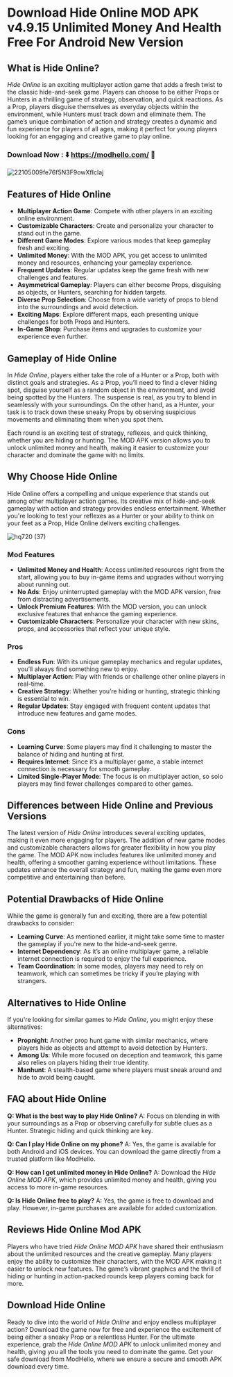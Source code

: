 # Download Hide Online MOD APK v4.9.15 Unlimited Money And Health Free For Android New Version 

## What is Hide Online?

*Hide Online* is an exciting multiplayer action game that adds a fresh twist to the classic hide-and-seek game. Players can choose to be either Props or Hunters in a thrilling game of strategy, observation, and quick reactions. As a Prop, players disguise themselves as everyday objects within the environment, while Hunters must track down and eliminate them. The game’s unique combination of action and strategy creates a dynamic and fun experience for players of all ages, making it perfect for young players looking for an engaging and creative game to play online.

### Download Now : ⬇️ https://modhello.com/ 📲
![22105009fe76f5N3F9owXfIclaj](https://github.com/user-attachments/assets/9174f96a-74b0-465a-b170-fc43eb3b8708)


## Features of Hide Online

- **Multiplayer Action Game**: Compete with other players in an exciting online environment.
- **Customizable Characters**: Create and personalize your character to stand out in the game.
- **Different Game Modes**: Explore various modes that keep gameplay fresh and exciting.
- **Unlimited Money**: With the MOD APK, you get access to unlimited money and resources, enhancing your gameplay experience.
- **Frequent Updates**: Regular updates keep the game fresh with new challenges and features.
- **Asymmetrical Gameplay**: Players can either become Props, disguising as objects, or Hunters, searching for hidden targets.
- **Diverse Prop Selection**: Choose from a wide variety of props to blend into the surroundings and avoid detection.
- **Exciting Maps**: Explore different maps, each presenting unique challenges for both Props and Hunters.
- **In-Game Shop**: Purchase items and upgrades to customize your experience even further.

## Gameplay of Hide Online

In *Hide Online*, players either take the role of a Hunter or a Prop, both with distinct goals and strategies. As a Prop, you’ll need to find a clever hiding spot, disguise yourself as a random object in the environment, and avoid being spotted by the Hunters. The suspense is real, as you try to blend in seamlessly with your surroundings. On the other hand, as a Hunter, your task is to track down these sneaky Props by observing suspicious movements and eliminating them when you spot them. 

Each round is an exciting test of strategy, reflexes, and quick thinking, whether you are hiding or hunting. The MOD APK version allows you to unlock unlimited money and health, making it easier to customize your character and dominate the game with no limits.

## Why Choose Hide Online

Hide Online offers a compelling and unique experience that stands out among other multiplayer action games. Its creative mix of hide-and-seek gameplay with action and strategy provides endless entertainment. Whether you're looking to test your reflexes as a Hunter or your ability to think on your feet as a Prop, Hide Online delivers exciting challenges.

![hq720 (37)](https://github.com/user-attachments/assets/94795710-02a3-4d0a-a3b5-42891de41675)


### Mod Features

- **Unlimited Money and Health**: Access unlimited resources right from the start, allowing you to buy in-game items and upgrades without worrying about running out.
- **No Ads**: Enjoy uninterrupted gameplay with the MOD APK version, free from distracting advertisements.
- **Unlock Premium Features**: With the MOD version, you can unlock exclusive features that enhance the gaming experience.
- **Customizable Characters**: Personalize your character with new skins, props, and accessories that reflect your unique style.

### Pros

- **Endless Fun**: With its unique gameplay mechanics and regular updates, you’ll always find something new to enjoy.
- **Multiplayer Action**: Play with friends or challenge other online players in real-time.
- **Creative Strategy**: Whether you’re hiding or hunting, strategic thinking is essential to win.
- **Regular Updates**: Stay engaged with frequent content updates that introduce new features and game modes.

### Cons

- **Learning Curve**: Some players may find it challenging to master the balance of hiding and hunting at first.
- **Requires Internet**: Since it’s a multiplayer game, a stable internet connection is necessary for smooth gameplay.
- **Limited Single-Player Mode**: The focus is on multiplayer action, so solo players may find fewer challenges compared to other games.

## Differences between Hide Online and Previous Versions

The latest version of *Hide Online* introduces several exciting updates, making it even more engaging for players. The addition of new game modes and customizable characters allows for greater flexibility in how you play the game. The MOD APK now includes features like unlimited money and health, offering a smoother gaming experience without limitations. These updates enhance the overall strategy and fun, making the game even more competitive and entertaining than before.

## Potential Drawbacks of Hide Online

While the game is generally fun and exciting, there are a few potential drawbacks to consider:
- **Learning Curve**: As mentioned earlier, it might take some time to master the gameplay if you're new to the hide-and-seek genre.
- **Internet Dependency**: As it’s an online multiplayer game, a reliable internet connection is required to enjoy the full experience.
- **Team Coordination**: In some modes, players may need to rely on teamwork, which can sometimes be tricky if you’re playing with strangers.

## Alternatives to Hide Online

If you're looking for similar games to *Hide Online*, you might enjoy these alternatives:
- **Propnight**: Another prop hunt game with similar mechanics, where players hide as objects and attempt to avoid detection by Hunters.
- **Among Us**: While more focused on deception and teamwork, this game also relies on players hiding their true identity.
- **Manhunt**: A stealth-based game where players must sneak around and hide to avoid being caught.

## FAQ about Hide Online

**Q: What is the best way to play Hide Online?**
A: Focus on blending in with your surroundings as a Prop or observing carefully for subtle clues as a Hunter. Strategic hiding and quick thinking are key.

**Q: Can I play Hide Online on my phone?**
A: Yes, the game is available for both Android and iOS devices. You can download the game directly from a trusted platform like ModHello.

**Q: How can I get unlimited money in Hide Online?**
A: Download the *Hide Online MOD APK*, which provides unlimited money and health, giving you access to more in-game resources.

**Q: Is Hide Online free to play?**
A: Yes, the game is free to download and play. However, in-game purchases are available for added customization.

## Reviews Hide Online Mod APK

Players who have tried *Hide Online MOD APK* have shared their enthusiasm about the unlimited resources and the creative gameplay. Many players enjoy the ability to customize their characters, with the MOD APK making it easier to unlock new features. The game’s vibrant graphics and the thrill of hiding or hunting in action-packed rounds keep players coming back for more.

## Download Hide Online

Ready to dive into the world of *Hide Online* and enjoy endless multiplayer action? Download the game now for free and experience the excitement of being either a sneaky Prop or a relentless Hunter. For the ultimate experience, grab the *Hide Online MOD APK* to unlock unlimited money and health, giving you all the tools you need to dominate the game. Get your safe download from ModHello, where we ensure a secure and smooth APK download every time.
